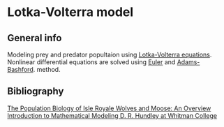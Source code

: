# Lotka-Volterra model

## General info
Modeling prey and predator popultaion using [Lotka-Volterra equations](https://en.wikipedia.org/wiki/Lotka%E2%80%93Volterra_equations). 
Nonlinear differential equations are solved using [Euler](https://en.wikipedia.org/wiki/Euler_method) and [Adams-Bashford](https://en.wikipedia.org/wiki/Linear_multistep_method).
method.  

## Bibliography
[The Population Biology of Isle Royale Wolves and Moose: An Overview](https://isleroyalewolf.org/data/data/home.html) <br/>
[Introduction to Mathematical Modeling  D. R. Hundley at Whitman College](http://people.whitman.edu/~hundledr/courses/M250F03/M250.html)

